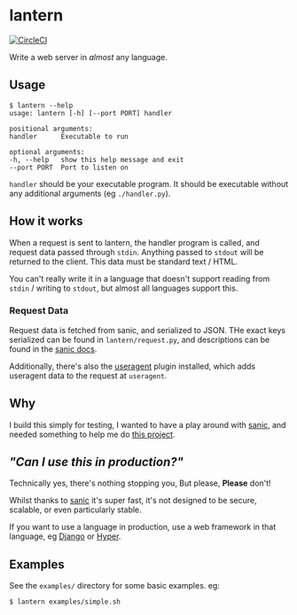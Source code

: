 # lantern
[![CircleCI](https://img.shields.io/circleci/project/github/RealOrangeOne/lantern.svg?style=flat-square)](https://circleci.com/gh/RealOrangeOne/lantern)

Write a web server in _almost_ any language.

## Usage
    $ lantern --help
    usage: lantern [-h] [--port PORT] handler

    positional arguments:
    handler      Executable to run

    optional arguments:
    -h, --help   show this help message and exit
    --port PORT  Port to listen on

`handler` should be your executable program. It should be executable without any additional arguments (eg `./handler.py`).

## How it works
When a request is sent to lantern, the handler program is called, and request data passed through `stdin`. Anything passed to `stdout` will be returned to the client. This data must be standard text / HTML.

You can't really write it in a language that doesn't support reading from `stdin` / writing to `stdout`, but almost all languages support this.

### Request Data
Request data is fetched from sanic, and serialized to JSON. THe exact keys serialized can be found in `lantern/request.py`, and descriptions can be found in the [sanic docs](http://sanic.readthedocs.io/en/latest/sanic/request_data.html).

Additionally, there's also the [useragent](https://github.com/lixxu/sanic-useragent) plugin installed, which adds useragent data to the request at `useragent`.

## Why
I build this simply for testing, I wanted to have a play around with [sanic](https://github.com/channelcat/sanic/), and needed something to help me do [this project]().

## _"Can I use this in production?"_
Technically yes, there's nothing stopping you, But please, __Please__ don't!

Whilst thanks to [sanic](https://github.com/channelcat/sanic/) it's super fast, it's not designed to be secure, scalable, or even particularly stable.

If you want to use a language in production, use a web framework in that language, eg [Django](https://www.djangoproject.com/) or [Hyper](https://hyper.rs/).

## Examples
See the `examples/` directory for some basic examples. eg:

    $ lantern examples/simple.sh
